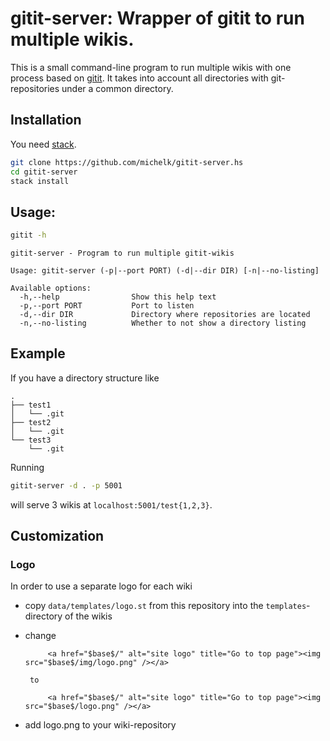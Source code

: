 # gitit-server: Wrapper of gitit to run multiple wikis. 

This is a small command-line program to run multiple wikis with one process
based on [gitit][]. It takes into account all directories with git-repositories
under a common directory.

## Installation

You need [stack](http://docs.haskellstack.org/en/stable/README/).

```bash
git clone https://github.com/michelk/gitit-server.hs
cd gitit-server
stack install
```

## Usage:

```bash
gitit -h
```

    gitit-server - Program to run multiple gitit-wikis
    
    Usage: gitit-server (-p|--port PORT) (-d|--dir DIR) [-n|--no-listing]
    
    Available options:
      -h,--help                Show this help text
      -p,--port PORT           Port to listen
      -d,--dir DIR             Directory where repositories are located
      -n,--no-listing          Whether to not show a directory listing


## Example

If you have a directory structure like

    .
    ├── test1
    │   └── .git
    ├── test2
    │   └── .git
    └── test3
        └── .git

Running

```bash    
gitit-server -d . -p 5001
```

will serve 3 wikis at `localhost:5001/test{1,2,3}`.

## Customization

### Logo
In order to use a separate logo for each wiki 
- copy `data/templates/logo.st` from this repository into the `templates`-directory of the wikis
- change

           <a href="$base$/" alt="site logo" title="Go to top page"><img src="$base$/img/logo.png" /></a>

       to 

           <a href="$base$/" alt="site logo" title="Go to top page"><img src="$base$/logo.png" /></a>

- add logo.png to your wiki-repository


[gitit]: https://hackage.haskell.org/package/gitit
